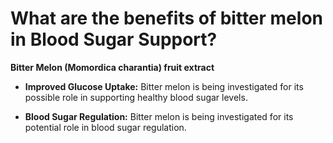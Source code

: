 # What are the benefits of bitter melon in Blood Sugar Support?

**Bitter Melon (Momordica charantia) fruit extract**   

- **Improved Glucose Uptake:** Bitter melon is being investigated for its possible role in supporting healthy blood sugar levels. 

- **Blood Sugar Regulation:** Bitter melon is being investigated for its potential role in blood sugar regulation.